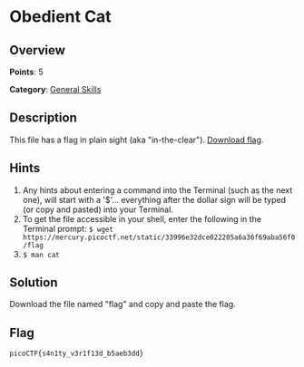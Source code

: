 # Obedient Cat

## Overview

**Points**: 5

**Category**: [General Skills](../)

## Description
This file has a flag in plain sight (aka "in-the-clear"). [Download flag](./flag).

## Hints

1. Any hints about entering a command into the Terminal (such as the next one), will start with a '$'... everything after the dollar sign will be typed (or copy and pasted) into your Terminal.
2. To get the file accessible in your shell, enter the following in the Terminal prompt: `$ wget https://mercury.picoctf.net/static/33996e32dce022205a6a36f69aba56f0/flag`
3. `$ man cat`

## Solution

Download the file named "flag" and copy and paste the flag.

## Flag

`picoCTF{s4n1ty_v3r1f13d_b5aeb3dd}`

